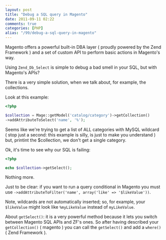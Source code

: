 ```yaml
---
layout: post
title: "Debug a SQL query in Magento"
date: 2011-09-11 02:22
comments: true
categories: [PHP]
alias: "/99/debug-a-sql-query-in-magento"
---
```


Magento offers a powerful built-in DBA layer ( proudly powered by the Zend Framework ) and a set of custom API to perform basic actions in Magento's way.
<!-- more -->

Using `Zend_Db_Select` is simple to debug a bad smell in your SQL, but with Magento's APIs?

There is a very simple solution, when we talk about, for example, the collections.

Look at this example:

``` php
<?php

$collection = Mage::getModel('catalog/category')->getCollection()
->addAttributeToSelect('name', '%');
```

Seems like we're trying to get a list of ALL categories with MySQL wildcard ( stop just a second: this example is silly, is just to make you understand ) but, printint the $collection, we don't get a single category.

Ok, it's time to see why our SQL is failing:

``` php
<?php

echo $collection->getSelect();
```

Nothing more.

Just to be clear: if you want to run a query conditional in Magento you must use `->addAttributeToFilter('name', array('like' => '$likeValue'))`.

Note, wildcards are not automatically inserted; so, for example, your `$likeValue` might look like `%myLikeValue` instead of `myLikeValue`.

About `getSelect()`: it is a very powerful method because it lets you switch between Magento SQL APIs and ZF's ones.
So after having described your `getCollection()` ( magento ) you can call the `getSelect()` and add a `where()` ( Zend Framework ).
